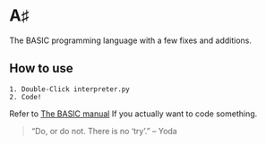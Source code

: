 # A♯
The BASIC programming language with a few fixes and additions.
## How to use
```BASIC
1. Double-Click interpreter.py
2. Code!
```
Refer to [The BASIC manual](http://www.bitsavers.org/pdf/phaseOneSystems/oasis/BASIC_Language_Reference_Manual_Mar80.pdf) If you actually want to code something.
> “Do, or do not. There is no ‘try’.” – Yoda
